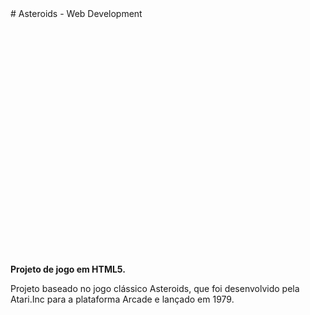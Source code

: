 <div>
    # Asteroids - Web Development
    <img  style="margin-left: 900px;" src="assets/asteroidsLogo.jpg">
</div>
<b>Projeto de jogo em HTML5.</b>

<p>Projeto baseado no jogo clássico Asteroids, que foi desenvolvido pela Atari.Inc para a plataforma Arcade e lançado em 1979.</p>
